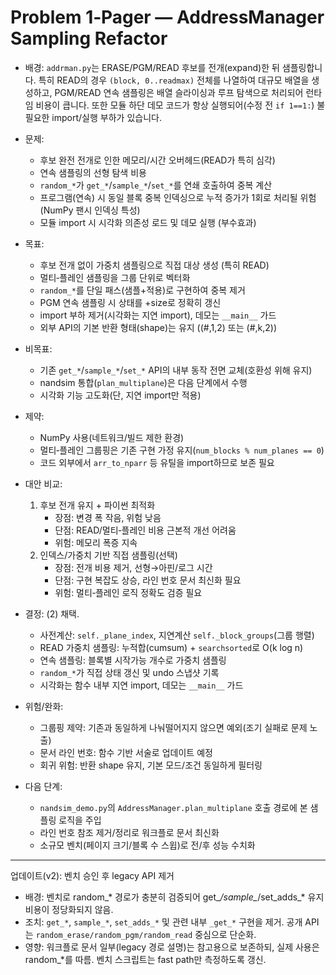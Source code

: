# Problem 1‑Pager — AddressManager Sampling Refactor

- 배경: `addrman.py`는 ERASE/PGM/READ 후보를 전개(expand)한 뒤 샘플링합니다. 특히 READ의 경우 `(block, 0..readmax)` 전체를 나열하여 대규모 배열을 생성하고, PGM/READ 연속 샘플링은 배열 슬라이싱과 루프 탐색으로 처리되어 런타임 비용이 큽니다. 또한 모듈 하단 데모 코드가 항상 실행되어(수정 전 `if 1==1:`) 불필요한 import/실행 부하가 있습니다.

- 문제: 
  - 후보 완전 전개로 인한 메모리/시간 오버헤드(READ가 특히 심각)
  - 연속 샘플링의 선형 탐색 비용
  - `random_*`가 `get_*`/`sample_*`/`set_*`를 연쇄 호출하여 중복 계산
  - 프로그램(연속) 시 동일 블록 중복 인덱싱으로 누적 증가가 1회로 처리될 위험(NumPy 팬시 인덱싱 특성)
  - 모듈 import 시 시각화 의존성 로드 및 데모 실행 (부수효과)

- 목표:
  - 후보 전개 없이 가중치 샘플링으로 직접 대상 생성 (특히 READ)
  - 멀티‑플레인 샘플링을 그룹 단위로 벡터화
  - `random_*`를 단일 패스(샘플+적용)로 구현하여 중복 제거
  - PGM 연속 샘플링 시 상태를 +size로 정확히 갱신
  - import 부하 제거(시각화는 지연 import), 데모는 `__main__` 가드
  - 외부 API의 기본 반환 형태(shape)는 유지 ((#,1,2) 또는 (#,k,2))

- 비목표:
  - 기존 `get_*`/`sample_*`/`set_*` API의 내부 동작 전면 교체(호환성 위해 유지)
  - nandsim 통합(`plan_multiplane`)은 다음 단계에서 수행
  - 시각화 기능 고도화(단, 지연 import만 적용)

- 제약:
  - NumPy 사용(네트워크/빌드 제한 환경)
  - 멀티‑플레인 그룹핑은 기존 구현 가정 유지(`num_blocks % num_planes == 0`)
  - 코드 외부에서 `arr_to_nparr` 등 유틸을 import하므로 보존 필요

- 대안 비교:
  1) 후보 전개 유지 + 파이썬 최적화
     - 장점: 변경 폭 작음, 위험 낮음
     - 단점: READ/멀티‑플레인 비용 근본적 개선 어려움
     - 위험: 메모리 폭증 지속
  2) 인덱스/가중치 기반 직접 샘플링(선택)
     - 장점: 전개 비용 제거, 선형→아핀/로그 시간
     - 단점: 구현 복잡도 상승, 라인 번호 문서 최신화 필요
     - 위험: 멀티‑플레인 로직 정확도 검증 필요

- 결정: (2) 채택. 
  - 사전계산: `self._plane_index`, 지연계산 `self._block_groups`(그룹 행렬)
  - READ 가중치 샘플링: 누적합(cumsum) + `searchsorted`로 O(k log n)
  - 연속 샘플링: 블록별 시작가능 개수로 가중치 샘플링
  - `random_*`가 직접 상태 갱신 및 undo 스냅샷 기록
  - 시각화는 함수 내부 지연 import, 데모는 `__main__` 가드

- 위험/완화:
  - 그룹핑 제약: 기존과 동일하게 나눠떨어지지 않으면 예외(조기 실패로 문제 노출)
  - 문서 라인 번호: 함수 기반 서술로 업데이트 예정
  - 회귀 위험: 반환 shape 유지, 기본 모드/조건 동일하게 필터링

- 다음 단계:
  - `nandsim_demo.py`의 `AddressManager.plan_multiplane` 호출 경로에 본 샘플링 로직을 주입
  - 라인 번호 참조 제거/정리로 워크플로 문서 최신화
  - 소규모 벤치(페이지 크기/블록 수 스윕)로 전/후 성능 수치화

---
업데이트(v2): 벤치 승인 후 legacy API 제거
- 배경: 벤치로 random_* 경로가 충분히 검증되어 get_*/sample_*/set_adds_* 유지 비용이 정당화되지 않음.
- 조치: `get_*`, `sample_*`, `set_adds_*` 및 관련 내부 `_get_*` 구현을 제거. 공개 API는 `random_erase/random_pgm/random_read` 중심으로 단순화.
- 영향: 워크플로 문서 일부(legacy 경로 설명)는 참고용으로 보존하되, 실제 사용은 random_*를 따름. 벤치 스크립트는 fast path만 측정하도록 갱신.
